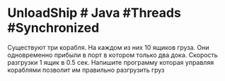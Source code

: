 # UnloadShip # Java #Threads #Synchronized
Существуют три корабля. На каждом из них 10 ящиков груза. Они одновременно прибыли в порт в котором только два дока. Скорость разгрузки 1 ящик в 0.5 сек. Напишите программу которая управляя кораблями позволит им правильно разгрузить груз
